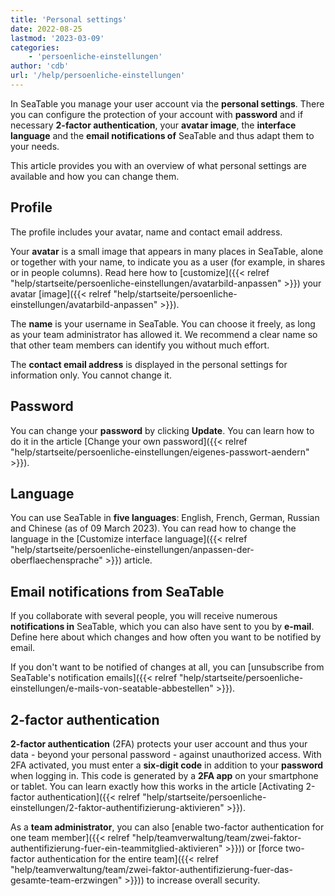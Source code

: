 ```yaml
---
title: 'Personal settings'
date: 2022-08-25
lastmod: '2023-03-09'
categories:
    - 'persoenliche-einstellungen'
author: 'cdb'
url: '/help/persoenliche-einstellungen'
---
```


In SeaTable you manage your user account via the **personal settings**. There you can configure the protection of your account with **password** and if necessary **2-factor authentication**, your **avatar image**, the **interface language** and the **email notifications of** SeaTable and thus adapt them to your needs.

This article provides you with an overview of what personal settings are available and how you can change them.

## Profile

The profile includes your avatar, name and contact email address.

Your **avatar** is a small image that appears in many places in SeaTable, alone or together with your name, to indicate you as a user (for example, in shares or in people columns). Read here how to [customize]({{< relref "help/startseite/persoenliche-einstellungen/avatarbild-anpassen" >}}) your avatar [image]({{< relref "help/startseite/persoenliche-einstellungen/avatarbild-anpassen" >}}).

The **name** is your username in SeaTable. You can choose it freely, as long as your team administrator has allowed it. We recommend a clear name so that other team members can identify you without much effort.

The **contact email address** is displayed in the personal settings for information only. You cannot change it.

## Password

You can change your **password** by clicking **Update**. You can learn how to do it in the article [Change your own password]({{< relref "help/startseite/persoenliche-einstellungen/eigenes-passwort-aendern" >}}).

## Language

You can use SeaTable in **five languages**: English, French, German, Russian and Chinese (as of 09 March 2023). You can read how to change the language in the [Customize interface language]({{< relref "help/startseite/persoenliche-einstellungen/anpassen-der-oberflaechensprache" >}}) article.

## Email notifications from SeaTable

If you collaborate with several people, you will receive numerous **notifications in** SeaTable, which you can also have sent to you by **e-mail**. Define here about which changes and how often you want to be notified by email.

If you don't want to be notified of changes at all, you can [unsubscribe from SeaTable's notification emails]({{< relref "help/startseite/persoenliche-einstellungen/e-mails-von-seatable-abbestellen" >}}).

## 2-factor authentication

**2-factor authentication** (2FA) protects your user account and thus your data - beyond your personal password - against unauthorized access. With 2FA activated, you must enter a **six-digit code** in addition to your **password** when logging in. This code is generated by a **2FA app** on your smartphone or tablet. You can learn exactly how this works in the article [Activating 2-factor authentication]({{< relref "help/startseite/persoenliche-einstellungen/2-faktor-authentifizierung-aktivieren" >}}).

As a **team administrator**, you can also [enable two-factor authentication for one team member]({{< relref "help/teamverwaltung/team/zwei-faktor-authentifizierung-fuer-ein-teammitglied-aktivieren" >}})) or [force two-factor authentication for the entire team]({{< relref "help/teamverwaltung/team/zwei-faktor-authentifizierung-fuer-das-gesamte-team-erzwingen" >}})) to increase overall security.
